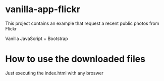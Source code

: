 # vanilla-app-flickr

This project contains an example that request a recent public photos from Flickr

Vanilla JavaScript + Bootstrap

# How to use the downloaded files

Just executing the index.html with any broswer
